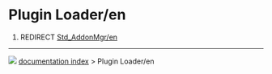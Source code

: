# Plugin Loader/en
1.  REDIRECT [Std_AddonMgr/en](Std_AddonMgr/en.md)



---
![](images/Right_arrow.png) [documentation index](../README.md) > Plugin Loader/en
